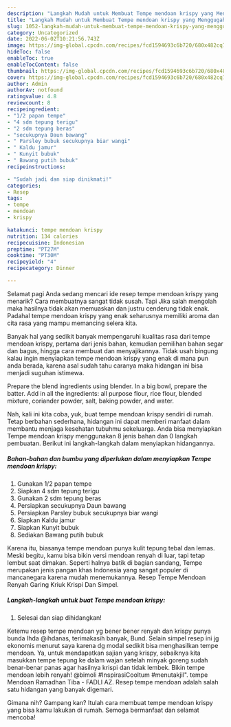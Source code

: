 ```yaml
---
description: "Langkah Mudah untuk Membuat Tempe mendoan krispy yang Menggugah Selera, Buat Buka Puasa}"
title: "Langkah Mudah untuk Membuat Tempe mendoan krispy yang Menggugah Selera, Buat Buka Puasa}"
slug: 1052-langkah-mudah-untuk-membuat-tempe-mendoan-krispy-yang-menggugah-selera-buat-buka-puasa
category: Uncategorized
date: 2022-06-02T10:21:56.743Z
image: https://img-global.cpcdn.com/recipes/fcd1594693c6b720/680x482cq70/tempe-mendoan-krispy-foto-resep-utama.jpg
hideToc: false
enableToc: true
enableTocContent: false
thumbnail: https://img-global.cpcdn.com/recipes/fcd1594693c6b720/680x482cq70/tempe-mendoan-krispy-foto-resep-utama.jpg
cover: https://img-global.cpcdn.com/recipes/fcd1594693c6b720/680x482cq70/tempe-mendoan-krispy-foto-resep-utama.jpg
author: Admin
authorAv: notfound
ratingvalue: 4.8
reviewcount: 8
recipeingredient:
- "1/2 papan tempe"
- "4 sdm tepung terigu"
- "2 sdm tepung beras"
- "secukupnya Daun bawang"
- " Parsley bubuk secukupnya biar wangi"
- " Kaldu jamur"
- " Kunyit bubuk"
- " Bawang putih bubuk"
recipeinstructions:

- "Sudah jadi dan siap dinikmati!"
categories:
- Resep
tags:
- tempe
- mendoan
- krispy

katakunci: tempe mendoan krispy 
nutrition: 134 calories
recipecuisine: Indonesian
preptime: "PT27M"
cooktime: "PT30M"
recipeyield: "4"
recipecategory: Dinner

---
```



Selamat pagi Anda sedang mencari ide resep tempe mendoan krispy yang menarik? Cara membuatnya sangat tidak susah. Tapi Jika salah mengolah maka hasilnya tidak akan memuaskan dan justru cenderung tidak enak. Padahal tempe mendoan krispy yang enak seharusnya memiliki aroma dan cita rasa yang mampu memancing selera kita.


Banyak hal yang sedikit banyak mempengaruhi kualitas rasa dari tempe mendoan krispy, pertama dari jenis bahan, kemudian pemilihan bahan segar dan bagus, hingga cara membuat dan menyajikannya. Tidak usah bingung kalau ingin menyiapkan tempe mendoan krispy yang enak di mana pun anda berada, karena asal sudah tahu caranya maka hidangan ini bisa menjadi suguhan istimewa.

Prepare the blend ingredients using blender. In a big bowl, prepare the batter. Add in all the ingredients: all purpose flour, rice flour, blended mixture, coriander powder, salt, baking powder, and water.


Nah, kali ini kita coba, yuk, buat tempe mendoan krispy sendiri di rumah. Tetap berbahan sederhana, hidangan ini dapat memberi manfaat dalam membantu menjaga kesehatan tubuhmu sekeluarga. Anda bisa menyiapkan Tempe mendoan krispy menggunakan 8 jenis bahan dan 0 langkah pembuatan. Berikut ini langkah-langkah dalam menyiapkan hidangannya.

<!--inarticleads1-->

##### Bahan-bahan dan bumbu yang diperlukan dalam menyiapkan Tempe mendoan krispy:

1. Gunakan 1/2 papan tempe
1. Siapkan 4 sdm tepung terigu
1. Gunakan 2 sdm tepung beras
1. Persiapkan secukupnya Daun bawang
1. Persiapkan  Parsley bubuk secukupnya biar wangi
1. Siapkan  Kaldu jamur
1. Siapkan  Kunyit bubuk
1. Sediakan  Bawang putih bubuk


Karena itu, biasanya tempe mendoan punya kulit tepung tebal dan lemas. Meski begitu, kamu bisa bikin versi mendoan renyah di luar, tapi tetap lembut saat dimakan. Seperti halnya batik di bagian sandang, Tempe merupakan jenis pangan khas Indonesia yang sangat populer di mancanegara karena mudah menemukannya. Resep Tempe Mendoan Renyah Garing Kriuk Krispi Dan Simpel. 

<!--inarticleads2-->

##### Langkah-langkah untuk buat Tempe mendoan krispy:


1. Selesai dan siap dihidangkan!

Ketemu resep tempe mendoan yg bener bener renyah dan krispy punya bunda Ihda @ihdanas, terimakasih banyak, Bund. Selain simpel resep ini jg ekonomis menurut saya karena dg modal sedikit bisa menghasilkan tempe mendoan. Ya, untuk mendapatkan sajian yang krispy, sebaiknya kita masukkan tempe tepung ke dalam wajan setelah minyak goreng sudah benar-benar panas agar hasilnya krispi dan tidak lembek. Bikin tempe mendoan lebih renyah! @bimoli #InspirasiCooltum #menutakjil&#34;. tempe Mendoan Ramadhan Tiba - FADLI AZ. Resep tempe mendoan adalah salah satu hidangan yang banyak digemari. 

Gimana nih? Gampang kan? Itulah cara membuat tempe mendoan krispy yang bisa kamu lakukan di rumah. Semoga bermanfaat dan selamat mencoba!

